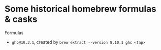 # Some historical homebrew formulas & casks

Formulas
 - `ghc@10.3.1`, created by `brew extract --version 8.10.1 ghc <tap>`

